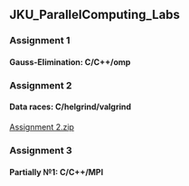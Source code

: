 ## JKU_ParallelComputing_Labs

### Assignment 1
#### Gauss-Elimination: C/C++/omp

### Assignment 2
#### Data races: C/helgrind/valgrind
[Assignment 2.zip](https://github.com/a-ndr3/JKU_ParallelComputing_Labs/files/11502411/Assignment.2.zip)

### Assignment 3
#### Partially №1: C/C++/MPI


